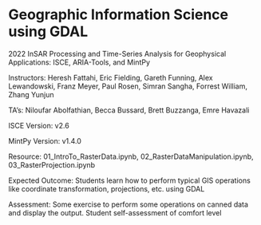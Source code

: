 # Geographic Information Science using GDAL
2022 InSAR Processing and Time-Series Analysis for Geophysical Applications: ISCE, ARIA-Tools, and MintPy

Instructors: Heresh Fattahi, Eric Fielding, Gareth Funning, Alex Lewandowski, Franz Meyer, Paul Rosen, Simran Sangha, Forrest William, Zhang Yunjun

TA’s: Niloufar Abolfathian, Becca Bussard, Brett Buzzanga, Emre Havazali

ISCE Version: v2.6

MintPy Version: v1.4.0

Resource: 01_IntroTo_RasterData.ipynb, 02_RasterDataManipulation.ipynb, 03_RasterProjection.ipynb

Expected Outcome: Students learn how to perform typical GIS operations like coordinate transformation, projections, etc. using GDAL

Assessment: Some exercise to perform some operations on canned data and display the output. Student self-assessment of comfort level

